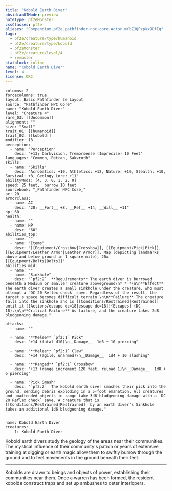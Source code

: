 ```yaml
---
title: "Kobold Earth Diver"
obsidianUIMode: preview
noteType: pf2eMonster
cssClasses: pf2e
aliases: "Compendium.pf2e.pathfinder-npc-core.Actor.mYbZJQPzpXx9DfIq" 
tags:
  - pf2e/creature/type/humanoid
  - pf2e/creature/type/kobold
  - pf2eMonster
  - pf2e/creature/level/4
  - remaster
statblock: inline
name: "Kobold Earth Diver"
level: 4
license: ORC
---
```


```statblock
columns: 2
forcecolumns: true
layout: Basic Pathfinder 2e Layout
source: "Pathfinder NPC Core"
name: "Kobold Earth Diver"
level: "Creature 4"
rare_03: [[Uncommon]]
alignment: ""
size: "Small"
trait_01: [[humanoid]]
trait_02: [[kobold]]
modifier: 13
perception:
  - name: "Perception"
    desc: "+13; Darkvision, Tremorsense (Imprecise) 10 Feet"
languages: "Common, Petran, Sakvroth"
skills:
  - name: "Skills"
    desc: "Acrobatics: +10, Athletics: +12, Nature: +10, Stealth: +10, Survival: +8, Geology Lore: +11"
abilityMods: [4, 3, 0, 1, 2, 0]
speed: 25 feet,  burrow 10 feet
sourcebook: "_Pathfinder NPC Core_"
ac: 20
armorclass:
  - name: AC
    desc: "20; __Fort__ +8, __Ref__ +14, __Will__ +11"
hp: 60
health:
  - name: ""
  - name: HP
    desc: "60"
abilities_top:
  - name: ""
  - name: "Items"
    desc: "[[Equipment/Crossbow|Crossbow]], [[Equipment/Pick|Pick]], [[Equipment/Leather Armor|Leather Armor]], Map (depicting landmarks above and below ground in 1 square mile), 20x [[Equipment/Bolts|Bolts]]"
abilities_mid:
  - name: ""
  - name: "Sinkhole"
    desc: "`pf2:2`  **Requirements** The earth diver is burrowed beneath a Medium or smaller creature aboveground\n* * *\n\n**Effect** The earth diver creates a small sinkhole under the creature, who must attempt a `DC 20 Reflex check` save. Regardless of the result, the target's space becomes difficult terrain.\n\n**Failure** The creature falls into the sinkhole and is [[Conditions/Restrained|Restrained]] until it [[Actions/escape dc=18|escape dc=18]]{Escapes} (DC 18).\n\n**Critical Failure** As failure, and the creature takes 2d8 bludgeoning damage."

attacks:
  - name: ""

  - name: "**Melee** `pf2:1` Pick"
    desc: "+14 (fatal d10)\n__Damage__  1d6 + 10 piercing"

  - name: "**Melee** `pf2:1` Claw"
    desc: "+14 (agile, unarmed)\n__Damage__  1d4 + 10 slashing"

  - name: "**Ranged** `pf2:1` Crossbow"
    desc: "+13 (range increment 120 feet, reload 1)\n__Damage__  1d8 + 6 piercing"

  - name: "Pick Smash"
    desc: "`pf2:2`  The kobold earth diver smashes their pick into the ground, sending debris exploding in a 5-foot emanation. All creatures and unattended objects in range take 3d6 bludgeoning damage with a `DC 20 Reflex check` save. A creature that is [[Conditions/Restrained|Restrained]] by an earth diver's Sinkhole takes an additional 1d6 bludgeoning damage."
 
```

```encounter-table
name: Kobold Earth Diver
creatures:
  - 1: Kobold Earth Diver
```



Kobold earth divers study the geology of the areas near their communities. The mystical influence of their community's patron or years of extensive training at digging or earth magic allow them to swiftly burrow through the ground and to feel movements in the ground beneath their feet.

* * *

Kobolds are drawn to beings and objects of power, establishing their communities near them. Once a warren has been formed, the resident kobolds construct traps and set up ambushes to deter interlopers.
